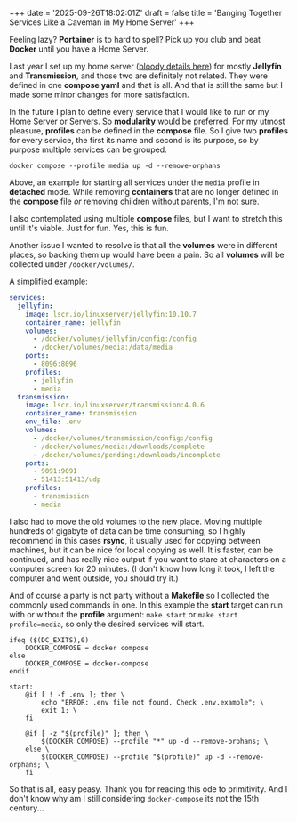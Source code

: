 +++
date = '2025-09-26T18:02:01Z'
draft = false
title = 'Banging Together Services Like a Caveman in My Home Server'
+++

Feeling lazy? **Portainer** is to hard to spell? Pick up you club and beat **Docker** until you have a Home Server.

<!--more-->

Last year I set up my home server ([bloody details here](/posts/installing-softwares-instead-of-developing-them-while-nuc-keeps-yelling-at-me)) for mostly **Jellyfin** and **Transmission**, and those two are definitely not related. They were defined in one **compose yaml** and that is all. And that is still the same but I made some minor changes for more satisfaction.

In the future I plan to define every service that I would like to run or my Home Server or Servers. So **modularity** would be preferred. For my utmost pleasure, **profiles** can be defined in the **compose** file. So I give two **profiles** for every service, the first its name and second is its purpose, so by purpose multiple services can be grouped.

```shell
docker compose --profile media up -d --remove-orphans
```

Above, an example for starting all services under the `media` profile in **detached** mode. While removing **containers** that are no longer defined in the **compose** file _or_ removing children without parents, I'm not sure.

I also contemplated using multiple **compose** files, but I want to stretch this until it's viable. Just for fun. Yes, this is fun.

Another issue I wanted to resolve is that all the **volumes** were in different places, so backing them up would have been a pain. So all **volumes** will be collected under `/docker/volumes/`.

A simplified example:

```yml
services:
  jellyfin:
    image: lscr.io/linuxserver/jellyfin:10.10.7
    container_name: jellyfin
    volumes:
      - /docker/volumes/jellyfin/config:/config
      - /docker/volumes/media:/data/media
    ports:
      - 8096:8096
    profiles:
      - jellyfin
      - media
  transmission:
    image: lscr.io/linuxserver/transmission:4.0.6
    container_name: transmission
    env_file: .env
    volumes:
      - /docker/volumes/transmission/config:/config
      - /docker/volumes/media:/downloads/complete
      - /docker/volumes/pending:/downloads/incomplete
    ports:
      - 9091:9091
      - 51413:51413/udp
    profiles:
      - transmission
      - media
```

I also had to move the old volumes to the new place. Moving multiple hundreds of gigabyte of data can be time consuming, so I highly recommend in this cases **rsync**, it usually used for copying between machines, but it can be nice for local copying as well. It is faster, can be continued, and has really nice output if you want to stare at characters on a computer screen for 20 minutes. (I don't know how long it took, I left the computer and went outside, you should try it.)

And of course a party is not party without a **Makefile** so I collected the commonly used commands in one. In this example the **start** target can run with or without the **profile** argument: `make start` or `make start profile=media`, so only the desired services will start.

```shell
ifeq ($(DC_EXITS),0)
    DOCKER_COMPOSE = docker compose
else
    DOCKER_COMPOSE = docker-compose
endif

start:
    @if [ ! -f .env ]; then \
        echo "ERROR: .env file not found. Check .env.example"; \
        exit 1; \
    fi

    @if [ -z "$(profile)" ]; then \
        $(DOCKER_COMPOSE) --profile "*" up -d --remove-orphans; \
    else \
        $(DOCKER_COMPOSE) --profile "$(profile)" up -d --remove-orphans; \
    fi
```

So that is all, easy peasy. Thank you for reading this ode to primitivity. And I don't know why am I still considering `docker-compose` its not the 15th century...
